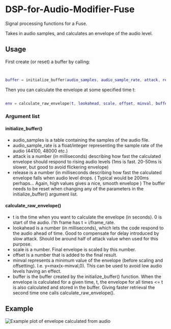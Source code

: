 # DSP-for-Audio-Modifier-Fuse
Signal processing functions for a Fuse.

Takes in audio samples, and calculates an envelope of the audio level.

## Usage

First create (or reset) a buffer by calling:
```lua


buffer = initialize_buffer(audio_samples, audio_sample_rate, attack, release)
```

Then you can calculate the envelope at some specified time t:

```lua

env = calculate_raw_envelope(t, lookahead, scale, offset, minval, buffer)

```

### Argument list

#### initialize_buffer()
- audio_samples is a table containing the samples of the audio file.
- audio_sample_rate is a float/integer representing the sample rate of the audio (44100, 48000 etc.)
- attack is a number (in milliseconds) describing how fast the calculated envelope should respond to rising audio levels (1ms is fast. 20-50ms is slower, but good to avoid flickering envelope)
- release is a number (in milliseconds describing how fast the calculated envelope falls when audio level drops. ( Typical would be 200ms perhaps... Again, high values gives a nice, smooth envelope )
The buffer needs to be reset when changing any of the parameters in the initialize_buffer() argument list.

#### calculate_raw_envelope()
- t is the time when you want to calculate the envelope (in seconds). 0 is start of the audio. i'th frame has t = i/frame_rate.
- lookahead is a number (in milliseconds), which lets the code respond to the audio ahead of time. Good to compensate for delay introduced by slow attack. Should be around half of attack value when used for this purpose.
- scale is a number. Final envelope is scaled by this number.
- offset is a number that is added to the final result.
- minval represents a minimum value of the envelope (before scaling and offsetting). I.e. y=max(x-minval,0). This can be used to avoid low audio levels having an effect.
- buffer is the buffer created by the initialize_buffer() function. When the envelope is calculated for a given time, t, the envelope for all times <= t is also calculated and stored in the buffer. Giving faster retrieval the second time one calls calculate_raw_envelope().



## Example
![Example plot of envelope calculated from audio](https://github.com/maka89/DSP-for-Audio-Modifier-Fuse/img/Figure_2.jpg)
